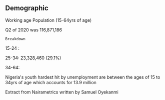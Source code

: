 ## Demographic
Working age Population (15-64yrs of age)

Q2 of 2020 was 116,871,186

`Breakdown`

15-24 :

25-34: 23,328,460 (29.1%)

34-64:

Nigeria's youth hardest hit by unemployment are between the ages of 15 to 34yrs of age which accounts for 13.9 million

Extract from Nairametrics written by Samuel Oyekanmi

